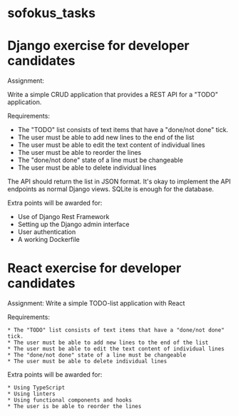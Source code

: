 # sofokus_tasks
# Django exercise for developer candidates

Assignment:

Write a simple CRUD application that provides a REST API for a "TODO" application.

Requirements:

* The "TODO" list consists of text items that have a "done/not done" tick.
* The user must be able to add new lines to the end of the list
* The user must be able to edit the text content of individual lines
* The user must be able to reorder the lines
* The "done/not done" state of a line must be changeable
* The user must be able to delete individual lines

The API should return the list in JSON format. It's okay to implement the API endpoints as normal Django views. SQLite is enough for the database.

Extra points will be awarded for:

* Use of Django Rest Framework
* Setting up the Django admin interface
* User authentication
* A working Dockerfile

# React exercise for developer candidates

Assignment:
Write a simple TODO-list application with React

Requirements:

    * The "TODO" list consists of text items that have a "done/not done" tick.
    * The user must be able to add new lines to the end of the list
    * The user must be able to edit the text content of individual lines
    * The "done/not done" state of a line must be changeable
    * The user must be able to delete individual lines

Extra points will be awarded for:

    * Using TypeScript
    * Using linters
    * Using functional components and hooks
    * The user is be able to reorder the lines
